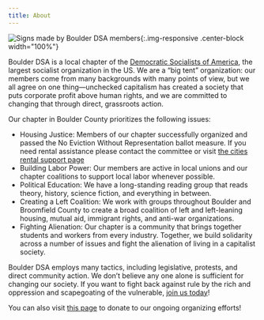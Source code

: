 ```yaml
---
title: About
---
```


![Signs made by Boulder DSA members](/images/mayday-signs.jpg){:.img-responsive .center-block width="100%"}

Boulder DSA is a local chapter of the [Democratic Socialists of America](http://www.dsausa.org), the largest socialist organization in the US. We are a “big tent” organization: our members come from many backgrounds with many points of view, but we all agree on one thing—unchecked capitalism has created a society that puts corporate profit above human rights, and we are committed to changing that through direct, grassroots action.

Our chapter in Boulder County prioritizes the following issues:

* Housing Justice: Members of our chapter successfully organized and passed the No Eviction Without Representation ballot measure. If you need rental assistance please contact the committee or visit [the cities rental support page](https://bouldercolorado.gov/services/eviction-prevention-and-rental-assistance-services-program)
*	Building Labor Power: Our members are active in local unions and our chapter coalitions to support local labor whenever possible.
*	Political Education: We have a long-standing reading group that reads theory, history, science fiction, and everything in between.
*	Creating a Left Coalition: We work with groups throughout Boulder and Broomfield County to create a broad coalition of left and left-leaning housing, mutual aid, immigrant rights, and anti-war organizations. 
*	Fighting Alienation: Our chapter is a community that brings together students and workers from every industry. Together, we build solidarity across a number of issues and fight the alienation of living in a capitalist society.     


Boulder DSA employs many tactics, including legislative, protests, and direct community action. We don’t believe any one alone is sufficient for changing our society. If you want to fight back against rule by the rich and oppression and scapegoating of the vulnerable, [join us today](/contact/)!

You can also visit [this page](https://actionnetwork.org/fundraising/donation-to-boulder-dsa) to donate to our ongoing organizing efforts!
